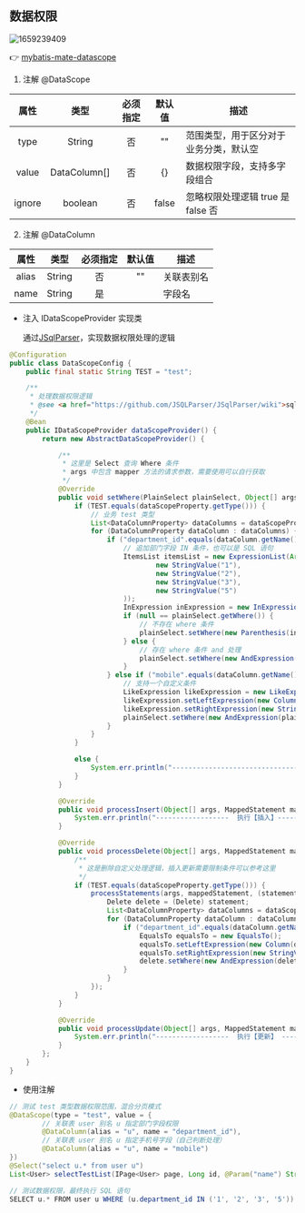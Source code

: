 ## 数据权限

![1659239409](https://minio.pigx.vip/oss/1659239409.jpg)

👉 [mybatis-mate-datascope](https://gitee.com/baomidou/mybatis-mate-examples/tree/master/mybatis-mate-datascope)

1. 注解 @DataScope

|  属性  |     类型     | 必须指定 | 默认值 | 描述                                   |
| :----: | :----------: | :------: | :----: | -------------------------------------- |
|  type  |    String    |    否    |   ""   | 范围类型，用于区分对于业务分类，默认空 |
| value  | DataColumn[] |    否    |   {}   | 数据权限字段，支持多字段组合           |
| ignore |   boolean    |    否    | false  | 忽略权限处理逻辑 true 是 false 否      |

2. 注解 @DataColumn

| 属性  |  类型  | 必须指定 | 默认值 | 描述       |
| :---: | :----: | :------: | :----: | ---------- |
| alias | String |    否    |   ""   | 关联表别名 |
| name  | String |    是    |        | 字段名     |

- 注入 IDataScopeProvider 实现类

  通过[JSqlParser](https://github.com/JSQLParser/JSqlParser)，实现数据权限处理的逻辑

```java
@Configuration
public class DataScopeConfig {
    public final static String TEST = "test";

  	/**
  	 * 处理数据权限逻辑
  	 * @see <a href="https://github.com/JSQLParser/JSqlParser/wiki">sql解析器Api</a>
  	 */
    @Bean
    public IDataScopeProvider dataScopeProvider() {
        return new AbstractDataScopeProvider() {

            /**
             * 这里是 Select 查询 Where 条件
             * args 中包含 mapper 方法的请求参数，需要使用可以自行获取
             */
            @Override
            public void setWhere(PlainSelect plainSelect, Object[] args, DataScopeProperty dataScopeProperty) {
                if (TEST.equals(dataScopeProperty.getType())) {
                    // 业务 test 类型
                    List<DataColumnProperty> dataColumns = dataScopeProperty.getColumns();
                    for (DataColumnProperty dataColumn : dataColumns) {
                        if ("department_id".equals(dataColumn.getName())) {
                            // 追加部门字段 IN 条件，也可以是 SQL 语句
                            ItemsList itemsList = new ExpressionList(Arrays.asList(
                                    new StringValue("1"),
                                    new StringValue("2"),
                                    new StringValue("3"),
                                    new StringValue("5")
                            ));
                            InExpression inExpression = new InExpression(new Column(dataColumn.getAliasDotName()), itemsList);
                            if (null == plainSelect.getWhere()) {
                                // 不存在 where 条件
                                plainSelect.setWhere(new Parenthesis(inExpression));
                            } else {
                                // 存在 where 条件 and 处理
                                plainSelect.setWhere(new AndExpression(plainSelect.getWhere(), inExpression));
                            }
                        } else if ("mobile".equals(dataColumn.getName())) {
                            // 支持一个自定义条件
                            LikeExpression likeExpression = new LikeExpression();
                            likeExpression.setLeftExpression(new Column(dataColumn.getAliasDotName()));
                            likeExpression.setRightExpression(new StringValue("%1533%"));
                            plainSelect.setWhere(new AndExpression(plainSelect.getWhere(), likeExpression));
                        }
                    }
                }

                else {
                    System.err.println("--------------------------------");
                }
            }

            @Override
            public void processInsert(Object[] args, MappedStatement mappedStatement, DataScopeProperty dataScopeProperty) {
                System.err.println("------------------  执行【插入】------------------  ");
            }

            @Override
            public void processDelete(Object[] args, MappedStatement mappedStatement, DataScopeProperty dataScopeProperty) {
                /**
                 * 这是删除自定义处理逻辑，插入更新需要限制条件可以参考这里
                 */
                if (TEST.equals(dataScopeProperty.getType())) {
                    processStatements(args, mappedStatement, (statement, index) -> {
                        Delete delete = (Delete) statement;
                        List<DataColumnProperty> dataColumns = dataScopeProperty.getColumns();
                        for (DataColumnProperty dataColumn : dataColumns) {
                            if ("department_id".equals(dataColumn.getName())) {
                                EqualsTo equalsTo = new EqualsTo();
                                equalsTo.setLeftExpression(new Column(dataColumn.getAliasDotName()));
                                equalsTo.setRightExpression(new StringValue("1"));
                                delete.setWhere(new AndExpression(delete.getWhere(), equalsTo));
                            }
                        }
                    });
                }
            }

            @Override
            public void processUpdate(Object[] args, MappedStatement mappedStatement, DataScopeProperty dataScopeProperty) {
                System.err.println("------------------  执行【更新】 ------------------");
            }
        };
    }
}
```

- 使用注解

```java
// 测试 test 类型数据权限范围，混合分页模式
@DataScope(type = "test", value = {
        // 关联表 user 别名 u 指定部门字段权限
        @DataColumn(alias = "u", name = "department_id"),
        // 关联表 user 别名 u 指定手机号字段（自己判断处理）
        @DataColumn(alias = "u", name = "mobile")
})
@Select("select u.* from user u")
List<User> selectTestList(IPage<User> page, Long id, @Param("name") String username);

// 测试数据权限，最终执行 SQL 语句
SELECT u.* FROM user u WHERE (u.department_id IN ('1', '2', '3', '5')) AND u.mobile LIKE '%1533%' LIMIT 1,10

```
